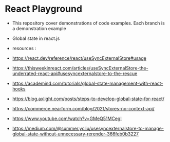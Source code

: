 # React Playground

* This repository cover demonstrations of  code examples. Each branch is a demonstration example
* Global state in react.js
* resources :

* https://react.dev/reference/react/useSyncExternalStore#usage
* https://thisweekinreact.com/articles/useSyncExternalStore-the-underrated-react-api#usesyncexternalstore-to-the-rescue
* https://academind.com/tutorials/global-state-management-with-react-hooks
* https://blog.axlight.com/posts/steps-to-develop-global-state-for-react/
* https://commerce.nearform.com/blog/2021/stores-no-context-api/
* https://www.youtube.com/watch?v=GMeQ51MCegI
* https://medium.com/@summer.ycliu/usesyncexternalstore-to-manage-global-state-without-unnecessary-rerender-366feb0b3227

